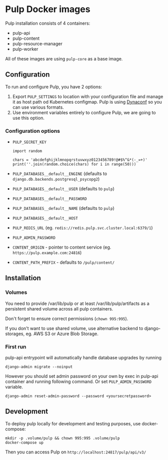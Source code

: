 # Pulp Docker images

Pulp installation consists of 4 containers:

- pulp-api
- pulp-content
- pulp-resource-manager
- pulp-worker

All of these images are using `pulp-core` as a base image.

## Configuration

To run and configure Pulp, you have 2 options:

1. Export `PULP_SETTINGS` to location with your configuration file and
   manage it as host path od Kubernetes configmap.  Pulp is using
   [Dynaconf](https://dynaconf.readthedocs.io/en/latest/guides/examples.html)
   so you can use various formats.
1. Use environment variables entirely
   to configure Pulp, we are going to use this option.

### Configuration options

- `PULP_SECRET_KEY`

   ```
   import random

   chars = 'abcdefghijklmnopqrstuvwxyz0123456789!@#$%^&*(-_=+)'
   print(''.join(random.choice(chars) for i in range(50)))
   ```

- `PULP_DATABASES__default__ENGINE` (defaults to `django.db.backends.postgresql_psycopg2`)
- `PULP_DATABASES__default__USER` (defaults to `pulp`)
- `PULP_DATABASES__default__PASSWORD`
- `PULP_DATABASES__default__NAME` (defaults to `pulp`)
- `PULP_DATABASES__default__HOST`

- `PULP_REDIS_URL` (eg. `redis://redis.pulp.svc.cluster.local:6379/1`)

- `PULP_ADMIN_PASSWORD`

- `CONTENT_ORIGIN` - pointer to content service (eg. `https://pulp.example.com:24816`)
- `CONTENT_PATH_PREFIX` - defaults to `/pulp/content/`

## Installation

### Volumes

You need to provide /var/lib/pulp or at least /var/lib/pulp/artifacts as a
persistent shared volume across all pulp containers.

Don't forget to ensure correct permissions (`chown 995:995`).

If you don't want to use shared volume, use alternative backend to
django-storages, eg. AWS S3 or Azure Blob Storage.

### First run

pulp-api entrypoint will automatically handle database upgrades by running

```
django-admin migrate --noinput
```

However you should set admin password on your own by exec in pulp-api
container and running following command. Or set `PULP_ADMIN_PASSWORD`
variable.

```
django-admin reset-admin-password --password <yoursecretpassword>
```

## Development

To deploy pulp locally for development and testing purposes, use
docker-compose:

```
mkdir -p .volume/pulp && chown 995:995 .volume/pulp
docker-compose up
```

Then you can access Pulp on `http://localhost:24817/pulp/api/v3/`
